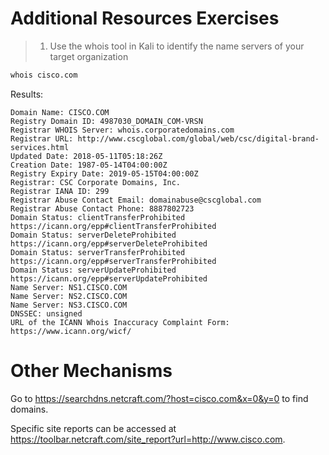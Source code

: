 # Additional Resources Exercises

> 1. Use the whois tool in Kali to identify the name servers of your target organization

```bash
whois cisco.com
```
Results:
```
Domain Name: CISCO.COM
Registry Domain ID: 4987030_DOMAIN_COM-VRSN
Registrar WHOIS Server: whois.corporatedomains.com
Registrar URL: http://www.cscglobal.com/global/web/csc/digital-brand-services.html
Updated Date: 2018-05-11T05:18:26Z
Creation Date: 1987-05-14T04:00:00Z
Registry Expiry Date: 2019-05-15T04:00:00Z
Registrar: CSC Corporate Domains, Inc.
Registrar IANA ID: 299
Registrar Abuse Contact Email: domainabuse@cscglobal.com
Registrar Abuse Contact Phone: 8887802723
Domain Status: clientTransferProhibited https://icann.org/epp#clientTransferProhibited
Domain Status: serverDeleteProhibited https://icann.org/epp#serverDeleteProhibited
Domain Status: serverTransferProhibited https://icann.org/epp#serverTransferProhibited
Domain Status: serverUpdateProhibited https://icann.org/epp#serverUpdateProhibited
Name Server: NS1.CISCO.COM
Name Server: NS2.CISCO.COM
Name Server: NS3.CISCO.COM
DNSSEC: unsigned
URL of the ICANN Whois Inaccuracy Complaint Form: https://www.icann.org/wicf/
```

# Other Mechanisms

Go to https://searchdns.netcraft.com/?host=cisco.com&x=0&y=0 to find domains.

Specific site reports can be accessed at https://toolbar.netcraft.com/site_report?url=http://www.cisco.com.
